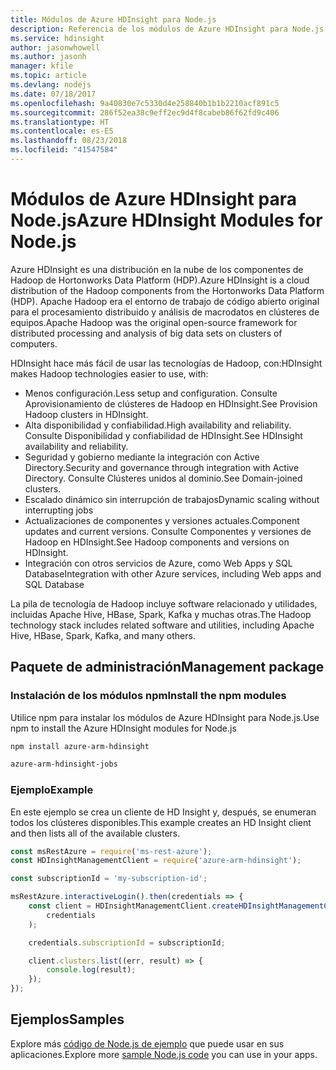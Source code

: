 ```yaml
---
title: Módulos de Azure HDInsight para Node.js
description: Referencia de los módulos de Azure HDInsight para Node.js
ms.service: hdinsight
author: jasonwhowell
ms.author: jasonh
manager: kfile
ms.topic: article
ms.devlang: nodejs
ms.date: 07/18/2017
ms.openlocfilehash: 9a40830e7c5330d4e258840b1b1b2210acf891c5
ms.sourcegitcommit: 286f52ea38c9eff2ec9d4f8cabeb86f62fd9c406
ms.translationtype: HT
ms.contentlocale: es-ES
ms.lasthandoff: 08/23/2018
ms.locfileid: "41547584"
---
```

# <a name="azure-hdinsight-modules-for-nodejs"></a><span data-ttu-id="8cc74-103">Módulos de Azure HDInsight para Node.js</span><span class="sxs-lookup"><span data-stu-id="8cc74-103">Azure HDInsight Modules for Node.js</span></span>

<span data-ttu-id="8cc74-104">Azure HDInsight es una distribución en la nube de los componentes de Hadoop de Hortonworks Data Platform (HDP).</span><span class="sxs-lookup"><span data-stu-id="8cc74-104">Azure HDInsight is a cloud distribution of the Hadoop components from the Hortonworks Data Platform (HDP).</span></span> <span data-ttu-id="8cc74-105">Apache Hadoop era el entorno de trabajo de código abierto original para el procesamiento distribuido y análisis de macrodatos en clústeres de equipos.</span><span class="sxs-lookup"><span data-stu-id="8cc74-105">Apache Hadoop was the original open-source framework for distributed processing and analysis of big data sets on clusters of computers.</span></span>

<span data-ttu-id="8cc74-106">HDInsight hace más fácil de usar las tecnologías de Hadoop, con:</span><span class="sxs-lookup"><span data-stu-id="8cc74-106">HDInsight makes Hadoop technologies easier to use, with:</span></span>
- <span data-ttu-id="8cc74-107">Menos configuración.</span><span class="sxs-lookup"><span data-stu-id="8cc74-107">Less setup and configuration.</span></span> <span data-ttu-id="8cc74-108">Consulte Aprovisionamiento de clústeres de Hadoop en HDInsight.</span><span class="sxs-lookup"><span data-stu-id="8cc74-108">See Provision Hadoop clusters in HDInsight.</span></span>
- <span data-ttu-id="8cc74-109">Alta disponibilidad y confiabilidad.</span><span class="sxs-lookup"><span data-stu-id="8cc74-109">High availability and reliability.</span></span> <span data-ttu-id="8cc74-110">Consulte Disponibilidad y confiabilidad de HDInsight.</span><span class="sxs-lookup"><span data-stu-id="8cc74-110">See HDInsight availability and reliability.</span></span>
- <span data-ttu-id="8cc74-111">Seguridad y gobierno mediante la integración con Active Directory.</span><span class="sxs-lookup"><span data-stu-id="8cc74-111">Security and governance through integration with Active Directory.</span></span> <span data-ttu-id="8cc74-112">Consulte Clústeres unidos al dominio.</span><span class="sxs-lookup"><span data-stu-id="8cc74-112">See Domain-joined clusters.</span></span>
- <span data-ttu-id="8cc74-113">Escalado dinámico sin interrupción de trabajos</span><span class="sxs-lookup"><span data-stu-id="8cc74-113">Dynamic scaling without interrupting jobs</span></span>
- <span data-ttu-id="8cc74-114">Actualizaciones de componentes y versiones actuales.</span><span class="sxs-lookup"><span data-stu-id="8cc74-114">Component updates and current versions.</span></span> <span data-ttu-id="8cc74-115">Consulte Componentes y versiones de Hadoop en HDInsight.</span><span class="sxs-lookup"><span data-stu-id="8cc74-115">See Hadoop components and versions on HDInsight.</span></span>
- <span data-ttu-id="8cc74-116">Integración con otros servicios de Azure, como Web Apps y SQL Database</span><span class="sxs-lookup"><span data-stu-id="8cc74-116">Integration with other Azure services, including Web apps and SQL Database</span></span>

<span data-ttu-id="8cc74-117">La pila de tecnología de Hadoop incluye software relacionado y utilidades, incluidas Apache Hive, HBase, Spark, Kafka y muchas otras.</span><span class="sxs-lookup"><span data-stu-id="8cc74-117">The Hadoop technology stack includes related software and utilities, including Apache Hive, HBase, Spark, Kafka, and many others.</span></span> 

## <a name="management-package"></a><span data-ttu-id="8cc74-118">Paquete de administración</span><span class="sxs-lookup"><span data-stu-id="8cc74-118">Management package</span></span>

### <a name="install-the-npm-modules"></a><span data-ttu-id="8cc74-119">Instalación de los módulos npm</span><span class="sxs-lookup"><span data-stu-id="8cc74-119">Install the npm modules</span></span>

<span data-ttu-id="8cc74-120">Utilice npm para instalar los módulos de Azure HDInsight para Node.js.</span><span class="sxs-lookup"><span data-stu-id="8cc74-120">Use npm to install the Azure HDInsight modules for Node.js</span></span>

```bash
npm install azure-arm-hdinsight
```

```bash
azure-arm-hdinsight-jobs
```

### <a name="example"></a><span data-ttu-id="8cc74-121">Ejemplo</span><span class="sxs-lookup"><span data-stu-id="8cc74-121">Example</span></span> 

<span data-ttu-id="8cc74-122">En este ejemplo se crea un cliente de HD Insight y, después, se enumeran todos los clústeres disponibles.</span><span class="sxs-lookup"><span data-stu-id="8cc74-122">This example creates an HD Insight client and then lists all of the available clusters.</span></span> 

```javascript
const msRestAzure = require('ms-rest-azure');
const HDInsightManagementClient = require('azure-arm-hdinsight');

const subscriptionId = 'my-subscription-id';

msRestAzure.interactiveLogin().then(credentials => {
    const client = HDInsightManagementClient.createHDInsightManagementClient(
        credentials
    );

    credentials.subscriptionId = subscriptionId;

    client.clusters.list((err, result) => {
        console.log(result);
    });
});
```

## <a name="samples"></a><span data-ttu-id="8cc74-123">Ejemplos</span><span class="sxs-lookup"><span data-stu-id="8cc74-123">Samples</span></span>

<span data-ttu-id="8cc74-124">Explore más [código de Node.js de ejemplo](https://azure.microsoft.com/resources/samples/?platform=nodejs) que puede usar en sus aplicaciones.</span><span class="sxs-lookup"><span data-stu-id="8cc74-124">Explore more [sample Node.js code](https://azure.microsoft.com/resources/samples/?platform=nodejs) you can use in your apps.</span></span>
